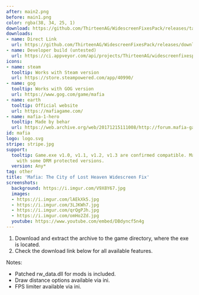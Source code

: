 ```yaml
---
after: main2.png
before: main1.png
color: rgba(38, 34, 25, 1)
download: https://github.com/ThirteenAG/WidescreenFixesPack/releases/tag/mafia
downloads:
- name: Direct Link
  url: https://github.com/ThirteenAG/WidescreenFixesPack/releases/download/mafia/Mafia.WidescreenFix.zip
- name: Developer build (untested)
  url: https://ci.appveyor.com/api/projects/ThirteenAG/widescreenfixespack/artifacts/Mafia.WidescreenFix.zip?branch=master
icons:
- name: steam
  tooltip: Works with Steam version
  url: https://store.steampowered.com/app/40990/
- name: gog
  tooltip: Works with GOG version
  url: https://www.gog.com/game/mafia
- name: earth
  tooltip: Official website
  url: https://mafiagame.com/
- name: mafia-1-hero
  tooltip: Made by behar
  url: https://web.archive.org/web/20171215111008/http://forum.mafia-game.ru/showthread.php?t=2059
id: mafia
logo: logo.svg
stripe: stripe.jpg
support:
  tooltip: Game.exe v1.0, v1.1, v1.2, v1.3 are confirmed compatible. May not work
    with some DRM protected versions.
  version: Any*
tag: other
title: 'Mafia: The City of Lost Heaven Widescreen Fix'
screenshots:
  background: https://i.imgur.com/V9X8Y67.jpg
  images:
  - https://i.imgur.com/lAEkXk5.jpg
  - https://i.imgur.com/3LJKWh7.jpg
  - https://i.imgur.com/qrQgPJh.jpg
  - https://i.imgur.com/omHo2Zd.jpg
  youtube: https://www.youtube.com/embed/DBdyncf5n4g
---
```


1. Download and extract the archive to the game directory, where the exe is located.
2. Check the download link below for all available features.

Notes:

* Patched rw\_data.dll for mods is included.
* Draw distance options available via ini.
* FPS limiter available via ini.
